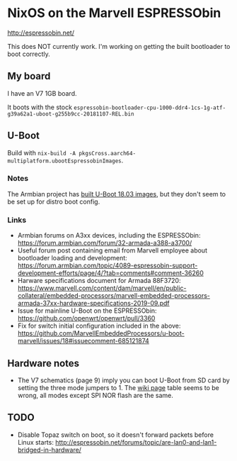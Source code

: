 # NixOS on the Marvell ESPRESSObin
http://espressobin.net/

This does NOT currently work. I'm working on getting the built bootloader to boot correctly.

## My board
I have an V7 1GB board.

It boots with the stock `espressobin-bootloader-cpu-1000-ddr4-1cs-1g-atf-g39a62a1-uboot-g255b9cc-20181107-REL.bin`

## U-Boot
Build with `nix-build -A pkgsCross.aarch64-multiplatform.ubootEspressobinImages`.

### Notes
The Armbian project has [built U-Boot 18.03 images](https://dl.armbian.com/espressobin/u-boot/), but they don't seem to be set up for distro boot config.

### Links
- Armbian forums on A3xx devices, including the ESPRESSObin: https://forum.armbian.com/forum/32-armada-a388-a3700/
- Useful forum post containing email from Marvell employee about bootloader loading and development: https://forum.armbian.com/topic/4089-espressobin-support-development-efforts/page/4/?tab=comments#comment-36260
- Harware specifications document for Armada 88F3720: https://www.marvell.com/content/dam/marvell/en/public-collateral/embedded-processors/marvell-embedded-processors-armada-37xx-hardware-specifications-2019-09.pdf
- Issue for mainline U-Boot on the ESPRESSObin: https://github.com/openwrt/openwrt/pull/3360
- Fix for switch initial configuration included in the above: https://github.com/MarvellEmbeddedProcessors/u-boot-marvell/issues/18#issuecomment-685121874

## Hardware notes
- The V7 schematics (page 9) imply you can boot U-Boot from SD card by setting the three mode jumpers to 1. The [wiki page](http://wiki.espressobin.net/tiki-index.php?page=Ports+and+Interfaces) table seems to be wrong, all modes except SPI NOR flash are the same.

## TODO
- Disable Topaz switch on boot, so it doesn't forward packets before Linux starts: http://espressobin.net/forums/topic/are-lan0-and-lan1-bridged-in-hardware/
